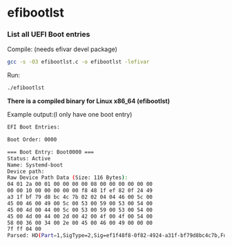 # efibootlst
### List all UEFI Boot entries

Compile: (needs efivar devel package)
```bash
gcc -s -O3 efibootlst.c -o efibootlst -lefivar
```
Run:
```bash
./efibootlst
```
**There is a compiled binary for Linux x86_64 (efibootlst)**


Example output:(I only have one boot entry)

```bash
EFI Boot Entries:

Boot Order: 0000

=== Boot Entry: Boot0000 ===
Status: Active
Name: Systemd-boot
Device path: 
Raw Device Path Data (Size: 116 Bytes):
04 01 2a 00 01 00 00 00 00 08 00 00 00 00 00 00 
00 00 10 00 00 00 00 00 f8 48 1f ef 82 0f 24 49 
a3 1f bf 79 d8 bc 4c 7b 02 02 04 04 46 00 5c 00 
45 00 46 00 49 00 5c 00 53 00 59 00 53 00 54 00 
45 00 4d 00 44 00 5c 00 53 00 59 00 53 00 54 00 
45 00 4d 00 44 00 2d 00 42 00 4f 00 4f 00 54 00 
58 00 36 00 34 00 2e 00 45 00 46 00 49 00 00 00 
7f ff 04 00 
Parsed: HD(Part=1,SigType=2,Sig=ef1f48f8-0f82-4924-a31f-bf79d8bc4c7b,Format=GPT)/File(\EFI\SYSTEMD\SYSTEMD-BOOTX64.EFI)/End(Entire)
```

